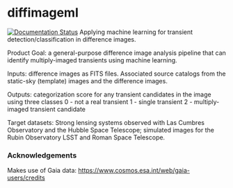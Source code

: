 # diffimageml

[![Documentation Status](https://readthedocs.org/projects/diffimageml/badge/?version=latest)](http://diffimageml.readthedocs.org/en/latest/?badge=latest)
Applying machine learning for transient detection/classification in difference images.


Product Goal: a general-purpose difference image analysis pipeline that can identify multiply-imaged transients using machine learning. 

Inputs: difference images as FITS files.  Associated source catalogs from the static-sky (template) images and the difference images. 

Outputs: categorization score for any transient candidates in the image using three classes
0 - not a real transient
1 - single transient
2 - multiply-imaged transient candidate

Target datasets:  Strong lensing systems observed with Las Cumbres Observatory and the Hubble Space Telescope; simulated images for the Rubin Observatory LSST and Roman Space Telescope.

### Acknowledgements

Makes use of Gaia data: https://www.cosmos.esa.int/web/gaia-users/credits
